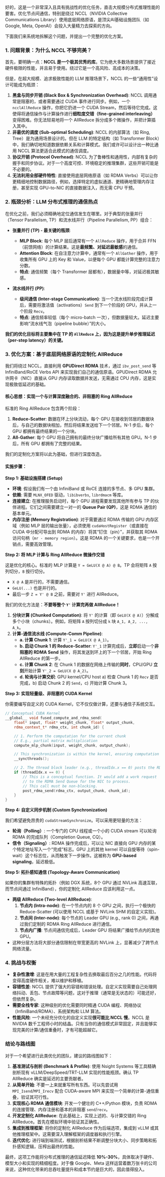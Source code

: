 好的，这是一个非常深入且具有挑战性的优化任务，直击大规模分布式推理性能的要害。优化节点间通信，特别是绕过 NCCL（NVIDIA Collective Communications Library）使用底层网络原语，是顶尖AI基础设施团队（如Google, Meta, OpenAI）会投入大量精力去探索的方向。

下面我们来系统地拆解这个问题，并提出一个完整的优化方案。

### 1. 问题背景：为什么 NCCL 不够完美？

首先，要明确一点：**NCCL 是一个极其优秀的库**。它为绝大多数场景提供了接近硬件极限的性能，并且易于使用。绕过它是一个高风险、高成本的决策。

但是，在超大规模、追求极致性能的 LLM 推理场景下，NCCL 的一些“通用性”设计可能成为瓶颈：

1.  **黑盒与同步开销 (Black Box & Synchronization Overhead)**: NCCL 调用通常是阻塞的，或者需要通过 CUDA 事件进行同步。例如，一个 `ncclAllReduce` 操作，你把它扔进一个 CUDA Stream，然后等待它完成。这使得将通信操作与计算操作进行**细粒度交错（fine-grained interleaving）** 变得困难。你无法轻易地将一个 AllReduce 拆分成多个微操作，并把计算插入其中。
2.  **非最优的调度 (Sub-optimal Scheduling)**: NCCL 的内部算法（如 Ring, Tree）是为通用场景设计的。但在 LLM 的特定结构（如 Transformer Block）中，我们确切地知道数据依赖关系和计算模式。我们或许可以设计出一种比通用 NCCL 算法更适合此模式的通信调度。
3.  **协议开销 (Protocol Overhead)**: NCCL 为了鲁棒性和通用性，内部有复杂的握手和同步协议。对于一个高度可控、环境稳定的推理集群，这些开销可能是不必要的。
4.  **无法利用全部硬件特性**: 直接使用底层网络原语（如 RDMA Verbs）可以让你更精细地控制数据路径，例如，选择特定的虚拟通道、更精确地管理内存注册，甚至实现 GPU-to-NIC 的直接数据注入，而无需 CPU 干预。

### 2. 瓶颈分析：LLM 分布式推理的通信热点

在优化之前，我们必须精确地定位通信发生在哪里。对于典型的张量并行（Tensor Parallelism, TP）和流水线并行（Pipeline Parallelism, PP）组合：

*   **张量并行 (TP) - 最关键的瓶颈**:
    *   **MLP Block**: 每个 MLP 层后通常有一个 `AllReduce` 操作，用于合并 FFN（前馈网络）的计算结果。这是**最频繁、对延迟最敏感**的通信。
    *   **Attention Block**: 在自注意力计算中，通常有一个 `AllGather` 操作，用于收集所有 GPU 上的 Key 和 Value，以便每个 GPU 都能计算完整的注意力分数。
    *   **特点**: 通信频繁（每个 Transformer 层都有），数据量中等，对延迟极其敏感。

*   **流水线并行 (PP)**:
    *   **级间通信 (Inter-stage Communication)**: 当一个流水线阶段完成计算后，需要将激活值（activations）`Send` 到下一个阶段的 GPU，并从上一个阶段 `Recv`。
    *   **特点**: 通信频率较低（每个 micro-batch 一次），但数据量较大。延迟主要影响“流水线气泡（pipeline bubble）”的大小。

**我们的优化目标将主要集中在 TP 的 `AllReduce` 上，因为这是提升单步推理延迟（per-step latency）的关键。**

### 3. 优化方案：基于底层网络原语的定制化 AllReduce

我们将绕过 NCCL，直接利用 **GPUDirect RDMA** 技术，通过 `ibv_post_send` 等 InfiniBand/RoCE Verbs API 来实现我们自己的通信原语。GPUDirect RDMA 允许网卡（NIC）直接从 GPU 内存读取数据并发送，无需通过 CPU 内存，这是实现极致低延迟的基础。

#### 核心思想：实现一个与计算深度融合的、非阻塞的 Ring AllReduce

标准的 Ring AllReduce 包含两个阶段：
1.  **Reduce-Scatter**: 数据在环上分块流动，每个 GPU 在接收到邻居的数据块后，与自己的数据块相加，然后将结果发送给下一个邻居。N-1 步后，每个 GPU 都拥有最终结果的一个分块。
2.  **All-Gather**: 每个 GPU 将自己拥有的最终分块广播给所有其他 GPU。N-1 步后，所有 GPU 都拥有了完整的结果。

我们的定制化方案将以此为基础，但进行深度改造。

#### 实施步骤：

**Step 1: 基础设施搭建 (Setup)**

*   **环境**: 假设我们有一个由 InfiniBand 或 RoCE 连接的多节点、多 GPU 集群。
*   **依赖**: 需要 `MLNX_OFED` 驱动，`libibverbs`, `librdmacm` 等库。
*   **连接建立**: 在推理服务启动时，每个 GPU 进程需要发现其他所有参与 TP 的伙伴进程。它们之间需要建立一对一的 **Queue Pair (QP)**，这是 RDMA 通信的基本单元。
*   **内存注册 (Memory Registration)**: 对于需要通过 RDMA 传输的 GPU 内存区域（例如 MLP 层的输出张量），必须使用 `cudaHostRegister`（或直接在 CUDA 中分配可导出到 RDMA 的内存）将其“钉住（pin）”，并获取其 RDMA 访问句柄（`mr - memory region`）。这是 RDMA 的一个关键要求，也是一个开销点，需要高效管理。

**Step 2: 将 MLP 计算与 Ring AllReduce 微操作交错**

这是优化的核心。标准的 MLP 计算是 `Y = GeLU(X @ A) @ B`。TP 会将矩阵 `A` 按列切分，`B` 按行切分。
*   `X @ A` 是并行的，不需要通信。
*   `GeLU(...)` 也是并行的。
*   最后一步 `Z = Y' @ B` 之前，需要对 `Y'` 进行 AllReduce。

我们的优化方法是：**不要等整个 `Y'` 计算完再做 AllReduce！**

1.  **分块计算 (Chunked Computation)**: 将 `Y'` 的计算（即 `GeLU(X @ A)`）分解成多个小块（chunks）。例如，将矩阵 `A` 按列切分成 `k` 块 `A_1, A_2, ..., A_k`。
2.  **计算-通信流水线 (Compute-Comm Pipeline)**:
    *   **a. 计算 Chunk 1**: 计算 `Y'_1 = GeLU(X @ A_1)`。
    *   **b. 启动 Chunk 1 的 Reduce-Scatter**: `Y'_1` 计算完成后，**立即**启动一个**非阻塞的 RDMA Send** 操作，将其发送到环上的下一个邻居，开始 Ring AllReduce 的第一步。
    *   **c. 计算 Chunk 2**: 在 Chunk 1 的数据在网络上传输的**同时**，CPU/GPU **立刻**开始计算 `Y'_2 = GeLU(X @ A_2)`。
    *   **d. 轮询与计算交织**: GPU kernel/CPU host a) 检查 Chunk 1 的 `Recv` 是否完成，b) 启动 Chunk 2 的 `Send`，c) 开始计算 Chunk 3。



**Step 3: 实现轻量级、非阻塞的 CUDA Kernel**

你需要编写自定义的 CUDA Kernel，它不仅仅做计算，还要与通信子系统交互。

```cpp
// Conceptual CUDA Kernel
__global__ void fused_compute_and_rdma_send(
    float* input, float* weight_chunk, float* output_chunk,
    rdma_context_t* rdma_ctx, int chunk_id) {

    // 1. Perform the computation for the current chunk
    // E.g., partial matrix multiplication
    compute_mlp_chunk(input, weight_chunk, output_chunk);

    // This synchronization is within the kernel, ensuring computation is done before sending
    __syncthreads();

    // 2. The thread block leader (e.g., threadIdx.x == 0) posts the RDMA send
    if (threadIdx.x == 0) {
        // This is a conceptual function. It would add a work request
        // to the RDMA Send Queue for the NIC to process.
        // This call must be non-blocking.
        post_rdma_send(rdma_ctx, output_chunk, chunk_id);
    }
}
```

**Step 4: 自定义同步机制 (Custom Synchronization)**

我们希望避免昂贵的 `cudaStreamSynchronize`。可以采用更轻量的方法：
*   **轮询（Polling）**: 一个专门的 CPU 线程或一个小的 CUDA stream 可以轮询 RDMA 的完成队列（Completion Queue, CQ）。
*   **信令（Signaling）**: RDMA 操作完成后，可以让 NIC 直接向 GPU 内存的某个特定地址写入一个“完成”标志。GPU 上的其他 kernel 可以自旋等待（spin-wait）这个标志位，从而触发下一步操作。这被称为 **GPU-based signaling**，延迟极低。

**Step 5: 拓扑感知通信 (Topology-Aware Communication)**

如果你的集群有特殊的拓扑（例如 DGX 系统，8个 GPU 通过 NVLink 高速互联，而节点间通过 InfiniBand），你的定制化 AllReduce 应该利用这一点。
*   **两级 AllReduce (Two-level AllReduce)**:
    1.  **节点内 (Intra-node)**: 在一个节点内的 8 个 GPU 之间，执行一个极快的 Reduce-Scatter (可以使用 NCCL 或基于 NVLink SHM 的自定义实现)。
    2.  **节点间 (Inter-node)**: 每个节点的 Leader GPU (e.g., rank 0) 之间，再通过我们定制的 RDMA Ring AllReduce 进行通信。
    3.  **节点内广播**: 节点间通信完成后，Leader GPU 将结果广播给节点内的其他 GPU。
*   这种分层方法将大部分通信限制在带宽更高的 NVLink 上，显著减少了跨节点网络流量。

### 4. 挑战与权衡

*   **复杂性激增**: 这是在用大量的工程复杂性去换取最后百分之几的性能。代码将变得高度硬件相关，难以维护和移植。
*   **容错性差**: NCCL 提供了强大的容错和错误处理。自定义实现需要自己处理网络抖动、丢包、节点故障等问题，这对于推理（通常是无状态的）可能还好，但依然复杂。
*   **需要全栈专家**: 这种级别的优化需要同时精通 CUDA 编程、网络协议（InfiniBand/RDMA）、系统架构和 LLM 算法。
*   **性能风险**: 一个未经充分优化的自定义实现**很可能比 NCCL 慢**。NCCL 是 NVIDIA 数千工程师小时的结晶。只有当你的通信模式非常固定，并且能够实现完美的计算/通信重叠时，才有可能超越它。

### 结论与路线图

对于一个希望进行此类优化的团队，建议的路线图如下：

1.  **基准测试与剖析 (Benchmark & Profile)**: 使用 Nsight Systems 等工具精确剖析现有 vLLM/DeepSpeed/TRT-LLM 实现的性能瓶颈。确认 TP AllReduce 确实是延迟的主要贡献者。
2.  **从简单开始**: 不要一上来就重写所有东西。可以先尝试用 `MPI_Isend`/`MPI_Irecv` 配合 CUDA-aware MPI 来实现一个简单的计算-通信重叠，验证其可行性。
3.  **实现核心 RDMA 通信模块**: 开发一个健壮的 C++/Python 模块，负责 RDMA 的连接管理、内存注册和基本的非阻塞 `send`/`recv`。
4.  **开发定制化 AllReduce**: 在此基础上，实现上述的、与计算交错的 Ring AllReduce。首先在模拟环境中验证其正确性。
5.  **集成到推理框架**: 将你的定制化 AllReduce 作为后端选项，集成到 vLLM 或其他推理框架中。这需要深入理解框架的调度器和执行引擎。
6.  **迭代优化**: 进行端到端测试，根据剖析结果不断调整分块大小、同步策略和拓扑感知逻辑，压榨出最终的性能。

最终，这项工作能将分布式推理的通信延迟降低 **10%-30%**，具体取决于硬件、模型大小和实现的精细程度。对于像 Google、Meta 这样运营着数万张卡的公司来说，这种优化带来的总吞吐量提升和成本节约是巨大的，因此值得投入。